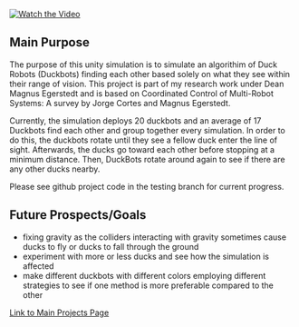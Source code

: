 [![Watch the Video](https://github.com/user-attachments/assets/7dab7355-2b02-464a-a09e-3cfe8d09a982)
](https://github.com/user-attachments/assets/9db3d34b-bc1d-4604-a79a-849ac9432f2a)

## Main Purpose
The purpose of this unity simulation is to simulate an algorithim of Duck Robots \(Duckbots\) finding each other based solely on what they see within their range of vision. This project is part of my research work under Dean Magnus Egerstedt and is based on Coordinated Control of Multi-Robot Systems: A survey by Jorge Cortes and Magnus Egerstedt. 

Currently, the simulation deploys 20 duckbots and an average of 17 Duckbots find each other and group together every simulation. In order to do this, the duckbots rotate until they see a fellow duck enter the line of sight. Afterwards, the ducks go toward each other before stopping at a minimum distance. Then, DuckBots rotate around again to see if there are any other ducks nearby.

Please see github project code in the testing branch for current progress.

## Future Prospects/Goals
- fixing gravity as the colliders interacting with gravity sometimes cause ducks to fly or ducks to fall through the ground
- experiment with more or less ducks and see how the simulation is affected
- make different duckbots with different colors employing different strategies to see if one method is more preferable compared to the other 

[Link to Main Projects Page](https://elizaby3.github.io)

